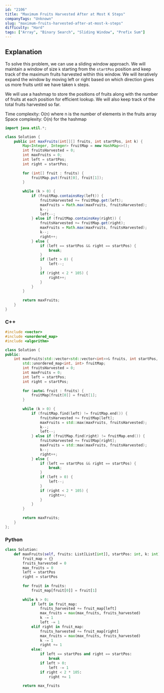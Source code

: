 ```yaml
---
id: "2106"
title: "Maximum Fruits Harvested After at Most K Steps"
companyTags: "Unknown"
slug: "maximum-fruits-harvested-after-at-most-k-steps"
difficulty: "Hard"
tags: ["Array", "Binary Search", "Sliding Window", "Prefix Sum"]
---
```


## Explanation

To solve this problem, we can use a sliding window approach. We will maintain a window of size `k` starting from the `startPos` position and keep track of the maximum fruits harvested within this window. We will iteratively expand the window by moving left or right based on which direction gives us more fruits until we have taken `k` steps. 

We will use a hashmap to store the positions of fruits along with the number of fruits at each position for efficient lookup. We will also keep track of the total fruits harvested so far.

Time complexity: O(n) where n is the number of elements in the fruits array  
Space complexity: O(n) for the hashmap
```java
import java.util.*;

class Solution {
    public int maxFruits(int[][] fruits, int startPos, int k) {
        Map<Integer, Integer> fruitMap = new HashMap<>();
        int fruitsHarvested = 0;
        int maxFruits = 0;
        int left = startPos;
        int right = startPos;
        
        for (int[] fruit : fruits) {
            fruitMap.put(fruit[0], fruit[1]);
        }
        
        while (k > 0) {
            if (fruitMap.containsKey(left)) {
                fruitsHarvested += fruitMap.get(left);
                maxFruits = Math.max(maxFruits, fruitsHarvested);
                k--;
                left--;
            } else if (fruitMap.containsKey(right)) {
                fruitsHarvested += fruitMap.get(right);
                maxFruits = Math.max(maxFruits, fruitsHarvested);
                k--;
                right++;
            } else {
                if (left == startPos && right == startPos) {
                    break;
                }
                if (left > 0) {
                    left--;
                }
                if (right < 2 * 105) {
                    right++;
                }
            }
        }
        
        return maxFruits;
    }
}
```

### C++
```cpp
#include <vector>
#include <unordered_map>
#include <algorithm>

class Solution {
public:
    int maxFruits(std::vector<std::vector<int>>& fruits, int startPos, int k) {
        std::unordered_map<int, int> fruitMap;
        int fruitsHarvested = 0;
        int maxFruits = 0;
        int left = startPos;
        int right = startPos;
        
        for (auto& fruit : fruits) {
            fruitMap[fruit[0]] = fruit[1];
        }
        
        while (k > 0) {
            if (fruitMap.find(left) != fruitMap.end()) {
                fruitsHarvested += fruitMap[left];
                maxFruits = std::max(maxFruits, fruitsHarvested);
                k--;
                left--;
            } else if (fruitMap.find(right) != fruitMap.end()) {
                fruitsHarvested += fruitMap[right];
                maxFruits = std::max(maxFruits, fruitsHarvested);
                k--;
                right++;
            } else {
                if (left == startPos && right == startPos) {
                    break;
                }
                if (left > 0) {
                    left--;
                }
                if (right < 2 * 105) {
                    right++;
                }
            }
        }
        
        return maxFruits;
    }
};
```

### Python
```python
class Solution:
    def maxFruits(self, fruits: List[List[int]], startPos: int, k: int) -> int:
        fruit_map = {}
        fruits_harvested = 0
        max_fruits = 0
        left = startPos
        right = startPos
        
        for fruit in fruits:
            fruit_map[fruit[0]] = fruit[1]
        
        while k > 0:
            if left in fruit_map:
                fruits_harvested += fruit_map[left]
                max_fruits = max(max_fruits, fruits_harvested)
                k -= 1
                left -= 1
            elif right in fruit_map:
                fruits_harvested += fruit_map[right]
                max_fruits = max(max_fruits, fruits_harvested)
                k -= 1
                right += 1
            else:
                if left == startPos and right == startPos:
                    break
                if left > 0:
                    left -= 1
                if right < 2 * 105:
                    right += 1
        
        return max_fruits
```